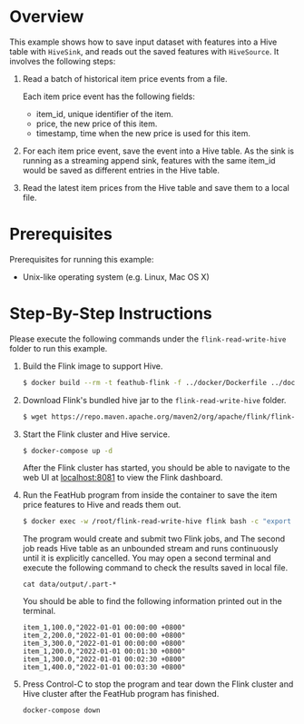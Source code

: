 # Overview

This example shows how to save input dataset with features into a Hive table
with `HiveSink`, and reads out the saved features with `HiveSource`. It involves
the following steps:

1. Read a batch of historical item price events from a file.

   Each item price event has the following fields:
   - item_id, unique identifier of the item.
   - price, the new price of this item.
   - timestamp, time when the new price is used for this item.

2. For each item price event, save the event into a Hive table. As the sink is
   running as a streaming append sink, features with the same item_id would be
   saved as different entries in the Hive table.

3. Read the latest item prices from the Hive table and save them to a local file.

# Prerequisites

Prerequisites for running this example:
- Unix-like operating system (e.g. Linux, Mac OS X)

# Step-By-Step Instructions

Please execute the following commands under the `flink-read-write-hive` folder
to run this example.

1. Build the Flink image to support Hive.

   ```bash
   $ docker build --rm -t feathub-flink -f ../docker/Dockerfile ../docker
   ```

2. Download Flink's bundled hive jar to the `flink-read-write-hive` folder.
   
   ```bash
   $ wget https://repo.maven.apache.org/maven2/org/apache/flink/flink-sql-connector-hive-3.1.2_2.12/1.16.1/flink-sql-connector-hive-3.1.2_2.12-1.16.1.jar
   ```

3. Start the Flink cluster and Hive service.

   ```bash
   $ docker-compose up -d
   ```

   After the Flink cluster has started, you should be able to navigate to the
   web UI at [localhost:8081](http://localhost:8081) to view the Flink
   dashboard.

4. Run the FeatHub program from inside the container to save the item price
   features to Hive and reads them out.

   ```bash
   $ docker exec -w /root/flink-read-write-hive flink bash -c "export HADOOP_CLASSPATH=\`hadoop classpath\`; python main.py"
   ```

   The program would create and submit two Flink jobs, and The second job reads 
   Hive table as an unbounded stream and runs continuously until it is 
   explicitly cancelled. You may open a second terminal and execute the
   following command to check the results saved in local file.

   ```
   cat data/output/.part-*
   ```

   You should be able to find the following information printed out in the
   terminal.

   ```
   item_1,100.0,"2022-01-01 00:00:00 +0800"
   item_2,200.0,"2022-01-01 00:00:00 +0800"
   item_3,300.0,"2022-01-01 00:00:00 +0800"
   item_1,200.0,"2022-01-01 00:01:30 +0800"
   item_1,300.0,"2022-01-01 00:02:30 +0800"
   item_1,400.0,"2022-01-01 00:03:30 +0800"
   ```

5. Press Control-C to stop the program and tear down the Flink cluster and
   Hive cluster after the FeatHub program has finished.

   ```bash
   docker-compose down
   ```
